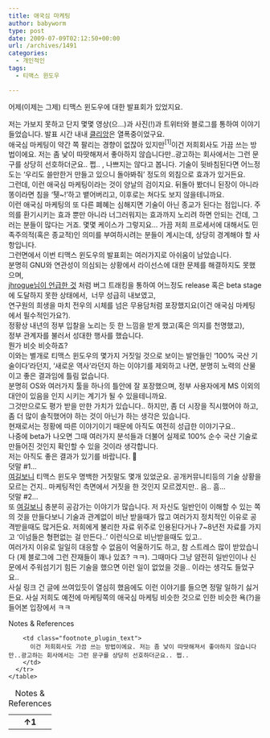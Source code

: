 ```yaml
---
title: 애국심 마케팅
author: babyworm
type: post
date: 2009-07-09T02:12:50+00:00
url: /archives/1491
categories:
  - 개인적인
tags:
  - 티맥스 윈도우

---
```

어제(이제는 그제) 티맥스 윈도우에 대한 발표회가 있었지요. 

<div>
  저는 가보지 못하고 단지 몇몇 영상(으&#8230;)과 사진(!)과 트위터와 블로그를 통하여 이야기 들었습니다. 발표 시간 내내 <a href="http://clien.career.co.kr/" target="_blank">클리앙</a>은 열폭중이었구요.
</div>

<div>
</div>

<div>
  애국심 마케팅이 약간 쪽 팔리는 경향이 없잖아 있지만<span class="footnote_referrer"><a role="button" tabindex="0" onclick="footnote_moveToReference_1491_387('footnote_plugin_reference_1491_387_1');" onkeypress="footnote_moveToReference_1491_387('footnote_plugin_reference_1491_387_1');" ><sup id="footnote_plugin_tooltip_1491_387_1" class="footnote_plugin_tooltip_text">[1]</sup></a><span id="footnote_plugin_tooltip_text_1491_387_1" class="footnote_tooltip">이건 저희회사도 가끔 쓰는 방법이에요. 저는 좀 낯이 따땃해져서 좋아하지 않습니다만..광고하는 회사에서는 그런 문구를 상당히 선호하더군요.. 쩝.. </span></span>, 나쁘지는 않다고 봅니다. 기술이 뒷바침된다면 어느정도는 &#8216;우리도 쓸만한거 만들고 있으니 돌아봐줘&#8217; 정도의 외침으로 효과가 있거든요.
</div>

<div>
  그런데, 이런 애국심 마케팅이라는 것이 양날의 검이지요. 뒤돌아 봤더니 된장이 아니라 똥이라면 침을 &#8216;퉷~!&#8217;하고 뱉어버리고, 이후로는 쳐다도 보지 않을테니까요.
</div>

<div>
</div>

<div>
  이런 애국심 마케팅의 또 다른 폐혜는 심해지면 기술이 아닌 종교가 된다는 점입니다. 주의를 환기시키는 효과 뿐만 아니라 너그러워지는 효과까지 노리려 하면 안되는 건데, 그러는 분들이 많다는 거죠. 몇몇 케이스가 그렇지요&#8230; 가끔 저희 프로세서에 대해서도 민족주의적(혹은 종교적)인 의미를 부여하시려는 분들이 계시는데, 상당히 경계해야 할 사항입니다.
</div>

<div>
</div>

<div>
  그런면에서 이번 티맥스 윈도우의 발표회는 여러가지로 아쉬움이 남았습니다.
</div>

<div>
</div>

<div>
  분명히 GNU와 연관성이 의심되는 상황에서 라이선스에 대한 문제를 해결하지도 못했으며,
</div>

<div>
  <a href="http://jhrogue.blogspot.com/2009/07/b.html" target="_blank">jhrogue님이 언급한 것</a> 처럼 버그 트래킹을 통하여 어느정도 release 혹은 beta stage에 도달하지 못한 상태에서, &nbsp;너무 성급히 내보였고,
</div>

<div>
  연구원의 희생을 마치 전우의 시체를 넘은 무용담처럼 포장했지요(이건 애국심 마케팅에서 필수적인가요?).
</div>

<div>
  정황상 내년의 정부 입찰을 노리는 듯 한 느낌을 받게 했고(혹은 의지를 천명했고),
</div>

<div>
  정부 관계자를 불러서 성대한 행사를 했습니다.
</div>

<div>
</div>

<div>
  뭔가 비슷 비슷하죠?
</div>

<div>
</div>

<div>
  이와는 별개로 티맥스 윈도우의 몇가지 거짓일 것으로 보이는 발언들인 &#8216;100% 국산 기술이다&#8217;라던지, &#8216;새로운 역사&#8217;라던지 하는 이야기를 제외하고 나면, 분명히 노력의 산물이고 좋은 결과임에 틀림 없습니다.
</div>

<div>
  분명히 OS와 여러가지 툴을 하나의 틀안에 잘 포장했으며, 정부 사용자에게 MS 이외의 대안이 있음을 인지 시키는 계기가 될 수 있을테니까요.
</div>

<div>
  그것만으로도 평가 받을 만한 가치가 있습니다.. 하지만, 좀 더 시장을 직시했어야 하고, 좀 더 많이 솔직했어야 하는 것이 아닌가 하는 생각은 있습니다.
</div>

<div>
</div>

<div>
  현재로서는 정황에 따른 이야기이기 때문에 아직도 여전히 성급한 이야기구요..
</div>

<div>
</div>

<div>
  나중에 beta가 나오면 그때 여러가지 분석들과 더불어 실제로 100% 순수 국산 기술로 만들어진 것인지 확인할 수 있을 것이라 생각합니다.
</div>

<div>
</div>

<div>
  저는 아직도 좋은 결과가 있기를 바랍니다. 🙂
</div>

<div>
</div>

<div>
  덧말 #1&#8230;
</div>

<div>
  <a href="http://itviewpoint.com/124959" target="_blank">여길보니</a> 티맥스 윈도우 명백한 거짓말도 몇개 있었군요. 공개커뮤니티등의 기술 상황을 모르는 건지.. 마케팅적인 측면에서 거짓을 한 것인지 모르겠지만.. 음.. 흠&#8230;
</div>

<div>
</div>

<div>
  덧말 #2&#8230;
</div>

<div>
  또 <a href="http://www.hoogle.kr/1354" target="_blank">여길보니</a> 충분히 공감가는 이야기가 많습니다. 저 자신도 일반인이 이해할 수 있는 쪽의 것을 만들다보니 기술과 관계없이 비난 받을때가 많고 여러가지 정치적인 이유로 공격받을때도 많거든요. 저희에게 불리한 자료 위주로 인용된다거나 7~8년전 자료를 가지고 &#8216;이넘들은 형편없는 걸 만든다..&#8217; 이런식으로 비난받을때도 있고..
</div>

<div>
  여러가지 이유로 일일히 대응할 수 없음이 억울하기도 하고, 참 스트레스 많이 받았습니다 (제 블로그에 그런 잔재들이 꽤나 있죠? ㅋㅋ). 그때마다 그냥 얌전히 일반인이나 신문에서 주워섬기기 힘든 기술을 했으면 이런 일이 없었을 것을.. 이라는 생각도 들었구요..
</div>

<div>
  사실 링크 건 글에 쓰여있듯이 열심히 했음에도 이런 이야기를 들으면 정말 일하기 싫거든요. 사실 저희도 예전에 마케팅쪽의 애국심 마케팅 비슷한 것으로 인한 비슷한 욕(?)을 들어본 입장에서 ㅋㅋ
</div>

<div>
</div>

<div class="speaker-mute footnotes_reference_container">
  <div class="footnote_container_prepare">
    <p>
      <span role="button" tabindex="0" class="footnote_reference_container_label pointer" onclick="footnote_expand_collapse_reference_container_1491_387();">Notes & References</span><span role="button" tabindex="0" class="footnote_reference_container_collapse_button" style="display: none;" onclick="footnote_expand_collapse_reference_container_1491_387();">[<a id="footnote_reference_container_collapse_button_1491_387">+</a>]</span>
    </p>
  </div>
  
  <div id="footnote_references_container_1491_387" style="">
    <table class="footnotes_table footnote-reference-container">
      <caption class="accessibility">Notes & References</caption> <tr class="footnotes_plugin_reference_row">
        <th scope="row" class="footnote_plugin_index_combi pointer"  onclick="footnote_moveToAnchor_1491_387('footnote_plugin_tooltip_1491_387_1');">
          <a id="footnote_plugin_reference_1491_387_1" class="footnote_backlink"><span class="footnote_index_arrow">&#8593;</span>1</a>
        </th>
        
        <td class="footnote_plugin_text">
          이건 저희회사도 가끔 쓰는 방법이에요. 저는 좀 낯이 따땃해져서 좋아하지 않습니다만..광고하는 회사에서는 그런 문구를 상당히 선호하더군요.. 쩝..
        </td>
      </tr>
    </table>
  </div>
</div>